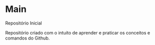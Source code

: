 # Main
Repositório Inicial

Repositório criado com o intuito de aprender e praticar os conceitos e comandos do Github.
